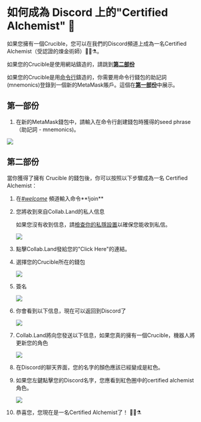 # 如何成為 Discord 上的"Certified Alchemist" 💬

如果您擁有一個Crucible，您可以在我們的Discord頻道上成為一名Certified Alchemist（受認證的煉金術師）🧙‍♂️⚗。 

如果您的Crucible是使用網站鑄造的，請跳到[**第二部份**](how-to-become-a-certified-alchemist-on-discord.md#part-2)

如果您的Crucible是用[命令行](https://github.com/alchemistcoin/alchemist)鑄造的，你需要用命令行錢包的助記詞\(mnemonics\)登錄到一個新的MetaMask賬戶。這個在[**第一部份**](how-to-become-a-certified-alchemist-on-discord.md#part-1)中展示。 

## 第一部份 

1. 在新的MetaMask錢包中，請輸入在命令行創建錢包時獲得的seed phrase（助記詞 - mnemonics\)。

![](https://i.imgur.com/4RxfjZs.png)

## **第二部份**

當你獲得了擁有 Crucible 的錢包後，你可以按照以下步驟成為一名 Certified Alchemist： 

1. 在[_\#welcome_](http://discord.alchemist.wtf) 頻道輸入命令**!join** 
2. 您將收到來自Collab.Land的私人信息 

   如果您沒有收到信息，請[檢查你的私隱設置](https://support.discord.com/hc/en-us/articles/217916488-Blocking-Privacy-Settings-)以確保您能收到私信。



  
   ![](https://i.imgur.com/2UvO1ZL.png)

3. 點擊Collab.Land發給您的"Click Here"的連結。 

4. 選擇您的Crucible所在的錢包

  
   ![](https://i.imgur.com/y4bXisJ.png)

5. 簽名



  
   ![](https://i.imgur.com/nF29cFo.png)

6. 你會看到以下信息，現在可以返回到Discord了



  
   ![](https://i.imgur.com/WVIelT9.png)

7. Collab.Land將向您發送以下信息，如果您真的擁有一個Crucible，機器人將更新您的角色



  
   ![](https://i.imgur.com/1UMmipM.png)

8. 在Discord的聊天界面，您的名字的顏色應該已經變成是紅色。
9. 如果您左鍵點擊您的Discord名字，您應看到紅色圈中的certified alchemist角色。



  
   ![](https://i.imgur.com/KTO91Q1.png)

10. 恭喜您，您現在是一名Certified Alchemist了！ 🧙‍♂️⚗

